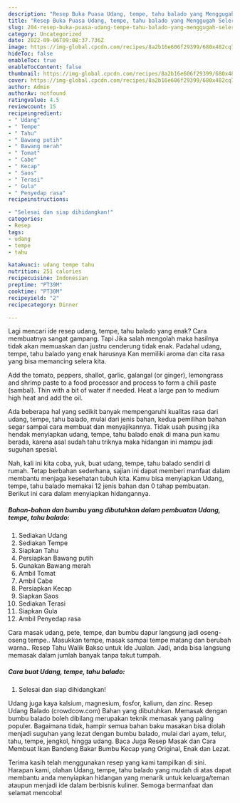 ```yaml
---
description: "Resep Buka Puasa Udang, tempe, tahu balado yang Menggugah Selera"
title: "Resep Buka Puasa Udang, tempe, tahu balado yang Menggugah Selera"
slug: 204-resep-buka-puasa-udang-tempe-tahu-balado-yang-menggugah-selera
category: Uncategorized
date: 2022-09-06T09:08:37.736Z
image: https://img-global.cpcdn.com/recipes/8a2b16e606f29399/680x482cq70/udang-tempe-tahu-balado-foto-resep-utama.jpg
hideToc: false
enableToc: true
enableTocContent: false
thumbnail: https://img-global.cpcdn.com/recipes/8a2b16e606f29399/680x482cq70/udang-tempe-tahu-balado-foto-resep-utama.jpg
cover: https://img-global.cpcdn.com/recipes/8a2b16e606f29399/680x482cq70/udang-tempe-tahu-balado-foto-resep-utama.jpg
author: Admin
authorAv: notfound
ratingvalue: 4.5
reviewcount: 15
recipeingredient:
- " Udang"
- " Tempe"
- " Tahu"
- " Bawang putih"
- " Bawang merah"
- " Tomat"
- " Cabe"
- " Kecap"
- " Saos"
- " Terasi"
- " Gula"
- " Penyedap rasa"
recipeinstructions:

- "Selesai dan siap dihidangkan!"
categories:
- Resep
tags:
- udang
- tempe
- tahu

katakunci: udang tempe tahu 
nutrition: 251 calories
recipecuisine: Indonesian
preptime: "PT39M"
cooktime: "PT30M"
recipeyield: "2"
recipecategory: Dinner

---
```



Lagi mencari ide resep udang, tempe, tahu balado yang enak? Cara membuatnya sangat gampang. Tapi Jika salah mengolah maka hasilnya tidak akan memuaskan dan justru cenderung tidak enak. Padahal udang, tempe, tahu balado yang enak harusnya Kan memiliki aroma dan cita rasa yang bisa memancing selera kita.


Add the tomato, peppers, shallot, garlic, galangal (or ginger), lemongrass and shrimp paste to a food processor and process to form a chili paste (sambal). Thin with a bit of water if needed. Heat a large pan to medium high heat and add the oil.

Ada beberapa hal yang sedikit banyak mempengaruhi kualitas rasa dari udang, tempe, tahu balado, mulai dari jenis bahan, kedua pemilihan bahan segar sampai cara membuat dan menyajikannya. Tidak usah pusing jika hendak menyiapkan udang, tempe, tahu balado enak di mana pun kamu berada, karena asal sudah tahu triknya maka hidangan ini mampu jadi suguhan spesial.


Nah, kali ini kita coba, yuk, buat udang, tempe, tahu balado sendiri di rumah. Tetap berbahan sederhana, sajian ini dapat memberi manfaat dalam membantu menjaga kesehatan tubuh kita. Kamu bisa menyiapkan Udang, tempe, tahu balado memakai 12 jenis bahan dan 0 tahap pembuatan. Berikut ini cara dalam menyiapkan hidangannya.

<!--inarticleads1-->

##### Bahan-bahan dan bumbu yang dibutuhkan dalam pembuatan Udang, tempe, tahu balado:

1. Sediakan  Udang
1. Sediakan  Tempe
1. Siapkan  Tahu
1. Persiapkan  Bawang putih
1. Gunakan  Bawang merah
1. Ambil  Tomat
1. Ambil  Cabe
1. Persiapkan  Kecap
1. Siapkan  Saos
1. Sediakan  Terasi
1. Siapkan  Gula
1. Ambil  Penyedap rasa


Cara masak udang, pete, tempe, dan bumbu dapur langsung jadi oseng-oseng tempe.. Masukkan tempe, masak sampai tempe matang dan berubah warna.. Resep Tahu Walik Bakso untuk Ide Jualan. Jadi, anda bisa langsung memasak dalam jumlah banyak tanpa takut tumpah. 

<!--inarticleads2-->

##### Cara buat Udang, tempe, tahu balado:


1. Selesai dan siap dihidangkan!

Udang juga kaya kalsium, magnesium, fosfor, kalium, dan zinc. Resep Udang Balado (crowdcow.com) Bahan yang dibutuhkan. Memasak dengan bumbu balado boleh dibilang merupakan teknik memasak yang paling populer. Bagaimana tidak, hampir semua bahan baku masakan bisa diolah menjadi suguhan yang lezat dengan bumbu balado, mulai dari ayam, telur, tahu, tempe, jengkol, hingga udang. Baca Juga Resep Masak dan Cara Membuat Ikan Bandeng Bakar Bumbu Kecap yang Original, Enak dan Lezat. 

Terima kasih telah menggunakan resep yang kami tampilkan di sini. Harapan kami, olahan Udang, tempe, tahu balado yang mudah di atas dapat membantu anda menyiapkan hidangan yang menarik untuk keluarga/teman ataupun menjadi ide dalam berbisnis kuliner. Semoga bermanfaat dan selamat mencoba!
